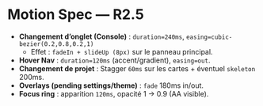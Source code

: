 # Motion Spec — R2.5

- **Changement d’onglet (Console)** : `duration=240ms`, `easing=cubic-bezier(0.2,0.8,0.2,1)`
  - Effet : `fadeIn + slideUp (8px)` sur le panneau principal.
- **Hover Nav** : `duration=120ms` (accent/gradient), `easing=out`.
- **Changement de projet** : Stagger `60ms` sur les cartes + éventuel `skeleton` 200ms.
- **Overlays (pending settings/theme)** : `fade` 180ms in/out.
- **Focus ring** : apparition `120ms`, opacité 1 → 0.9 (AA visible).